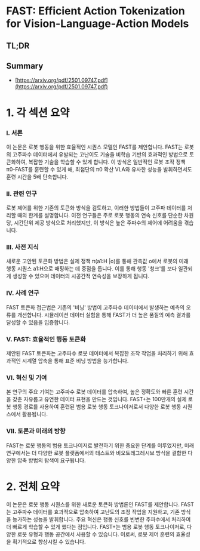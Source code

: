 # FAST: Efficient Action Tokenization for Vision-Language-Action Models
## TL;DR
## Summary
- [https://arxiv.org/pdf/2501.09747.pdf](https://arxiv.org/pdf/2501.09747.pdf)

# 1. 각 섹션 요약

### I. 서론
이 논문은 로봇 행동을 위한 효율적인 시퀀스 모델인 FAST를 제안합니다. FAST는 로봇의 고주파수 데이터에서 유발되는 고난이도 기술을 비학습 기반의 효과적인 방법으로 토큰화하여, 복잡한 기술을 학습할 수 있게 합니다. 이 방식은 일반적인 로봇 조작 정책 π0-FAST를 훈련할 수 있게 해, 최첨단의 π0 확산 VLA와 유사한 성능을 발휘하면서도 훈련 시간을 5배 단축합니다.

### II. 관련 연구
로봇 제어를 위한 기존의 토큰화 방식을 검토하고, 이러한 방법들이 고주파 데이터를 처리할 때의 한계를 설명합니다. 이전 연구들은 주로 로봇 행동의 연속 신호를 단순한 차원당, 시간단위 제공 방식으로 처리했지만, 이 방식은 높은 주파수의 제어에 어려움을 겪습니다.

### III. 사전 지식
새로운 고안된 토큰화 방법은 실제 정책 π(a1:H |o)를 통해 관측값 o에서 로봇의 미래 행동 시퀀스 a1:H으로 매핑하는 데 중점을 둡니다. 이를 통해 행동 '청크'를 보다 일관되게 생성할 수 있으며 데이터의 시공간적 연속성을 보장하게 됩니다.

### IV. 사례 연구
FAST 토큰화 접근법은 기존의 '비닝' 방법이 고주파수 데이터에서 발생하는 예측의 오류를 개선합니다. 시뮬레이션 데이터 실험을 통해 FAST가 더 높은 품질의 예측 결과를 달성할 수 있음을 입증합니다.

### V. FAST: 효율적인 행동 토큰화
제안된 FAST 토큰화는 고주파수 로봇 데이터에서 복잡한 조작 작업을 처리하기 위해 효과적인 시계열 압축을 통해 표준 비닝 방법을 능가합니다.

### VI. 혁신 및 기여
본 연구의 주요 기여는 고주파수 로봇 데이터를 압축하여, 높은 정확도와 빠른 훈련 시간을 갖춘 자유롭고 유연한 데이터 표현을 만드는 것입니다. FAST+는 100만개의 실제 로봇 행동 경로를 사용하여 훈련된 범용 로봇 행동 토크나이저로서 다양한 로봇 행동 시퀀스에서 활용됩니다.

### VII. 토론과 미래의 방향
FAST는 로봇 행동의 범용 토크나이저로 발전하기 위한 중요한 단계를 이루었지만, 미래 연구에서는 더 다양한 로봇 플랫폼에서의 테스트와 비오토레그레시브 방식을 결합한 다양한 압축 방법의 탐색이 요구됩니다.

# 2. 전체 요약
이 논문은 로봇 행동 시퀀스를 위한 새로운 토큰화 방법론인 FAST를 제안합니다. FAST는 고주파수 데이터를 효과적으로 압축하여 고난도의 조정 작업을 지원하고, 기존 방식을 능가하는 성능을 발휘합니다. 주요 혁신은 행동 신호를 빈번한 주파수에서 처리하여 더 빠르게 학습할 수 있게 했다는 점입니다. FAST+는 범용 로봇 행동 토크나이저로, 다양한 로봇 유형과 행동 공간에서 사용할 수 있습니다. 이로써, 로봇 제어 훈련의 효율성을 획기적으로 향상시킬 수 있습니다.